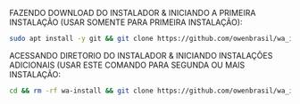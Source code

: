 FAZENDO DOWNLOAD DO INSTALADOR & INICIANDO A PRIMEIRA INSTALAÇÃO (USAR SOMENTE PARA PRIMEIRA INSTALAÇÃO):

```bash
sudo apt install -y git && git clone https://github.com/owenbrasil/wa_install.git && sudo chmod -R 777 ./wa_install && cd ./wa_install && sudo ./install_primaria
```

ACESSANDO DIRETORIO DO INSTALADOR & INICIANDO INSTALAÇÕES ADICIONAIS (USAR ESTE COMANDO PARA SEGUNDA OU MAIS INSTALAÇÃO:
```bash
cd && rm -rf wa-install && git clone https://github.com/owenbrasil/wa_install.git && sudo chmod -R 777 ./wa_install && cd ./wa_install && sudo ./install_instancia
```

